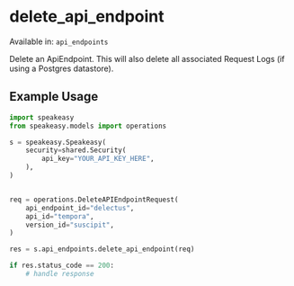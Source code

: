 # delete_api_endpoint
Available in: `api_endpoints`

Delete an ApiEndpoint. This will also delete all associated Request Logs (if using a Postgres datastore).

## Example Usage
```python
import speakeasy
from speakeasy.models import operations

s = speakeasy.Speakeasy(
    security=shared.Security(
        api_key="YOUR_API_KEY_HERE",
    ),
)


req = operations.DeleteAPIEndpointRequest(
    api_endpoint_id="delectus",
    api_id="tempora",
    version_id="suscipit",
)

res = s.api_endpoints.delete_api_endpoint(req)

if res.status_code == 200:
    # handle response
```